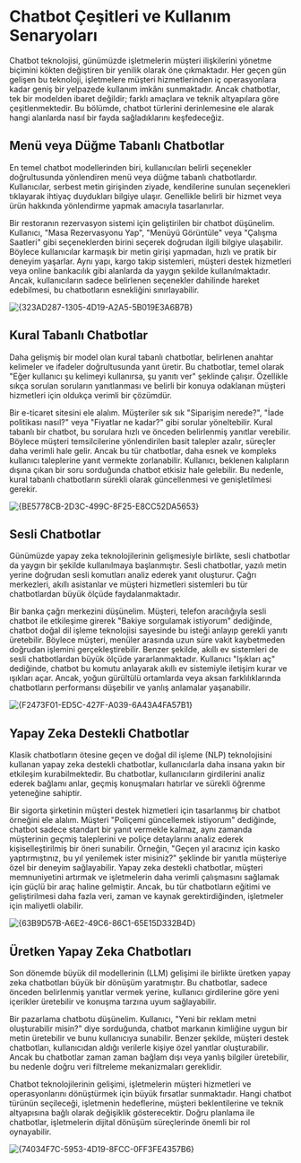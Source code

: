 # Chatbot Çeşitleri ve Kullanım Senaryoları

Chatbot teknolojisi, günümüzde işletmelerin müşteri ilişkilerini yönetme biçimini kökten değiştiren bir yenilik olarak öne çıkmaktadır. Her geçen gün gelişen bu teknoloji, işletmelere müşteri hizmetlerinden iç operasyonlara kadar geniş bir yelpazede kullanım imkânı sunmaktadır. Ancak chatbotlar, tek bir modelden ibaret değildir; farklı amaçlara ve teknik altyapılara göre çeşitlenmektedir. Bu bölümde, chatbot türlerini derinlemesine ele alarak hangi alanlarda nasıl bir fayda sağladıklarını keşfedeceğiz.

## Menü veya Düğme Tabanlı Chatbotlar

En temel chatbot modellerinden biri, kullanıcıları belirli seçenekler doğrultusunda yönlendiren menü veya düğme tabanlı chatbotlardır. Kullanıcılar, serbest metin girişinden ziyade, kendilerine sunulan seçenekleri tıklayarak ihtiyaç duydukları bilgiye ulaşır. Genellikle belirli bir hizmet veya ürün hakkında yönlendirme yapmak amacıyla tasarlanırlar. 

Bir restoranın rezervasyon sistemi için geliştirilen bir chatbot düşünelim. Kullanıcı, "Masa Rezervasyonu Yap", "Menüyü Görüntüle" veya "Çalışma Saatleri" gibi seçeneklerden birini seçerek doğrudan ilgili bilgiye ulaşabilir. Böylece kullanıcılar karmaşık bir metin girişi yapmadan, hızlı ve pratik bir deneyim yaşarlar. Aynı yapı, kargo takip sistemleri, müşteri destek hizmetleri veya online bankacılık gibi alanlarda da yaygın şekilde kullanılmaktadır. Ancak, kullanıcıların sadece belirlenen seçenekler dahilinde hareket edebilmesi, bu chatbotların esnekliğini sınırlayabilir.

![{323AD287-1305-4D19-A2A5-5B019E3A6B7B}](https://github.com/user-attachments/assets/6a717df0-2941-43aa-8fbb-77d81d06ba41)

## Kural Tabanlı Chatbotlar

Daha gelişmiş bir model olan kural tabanlı chatbotlar, belirlenen anahtar kelimeler ve ifadeler doğrultusunda yanıt üretir. Bu chatbotlar, temel olarak "Eğer kullanıcı şu kelimeyi kullanırsa, şu yanıtı ver" şeklinde çalışır. Özellikle sıkça sorulan soruların yanıtlanması ve belirli bir konuya odaklanan müşteri hizmetleri için oldukça verimli bir çözümdür.

Bir e-ticaret sitesini ele alalım. Müşteriler sık sık "Siparişim nerede?", "İade politikası nasıl?" veya "Fiyatlar ne kadar?" gibi sorular yöneltebilir. Kural tabanlı bir chatbot, bu sorulara hızlı ve önceden belirlenmiş yanıtlar verebilir. Böylece müşteri temsilcilerine yönlendirilen basit talepler azalır, süreçler daha verimli hale gelir. Ancak bu tür chatbotlar, daha esnek ve kompleks kullanıcı taleplerine yanıt vermekte zorlanabilir. Kullanıcı, beklenen kalıpların dışına çıkan bir soru sorduğunda chatbot etkisiz hale gelebilir. Bu nedenle, kural tabanlı chatbotların sürekli olarak güncellenmesi ve genişletilmesi gerekir.

![{BE5778CB-2D3C-499C-8F25-E8CC52DA5653}](https://github.com/user-attachments/assets/a5782f61-5ae7-4a10-a2bb-f0bb20e6d861)


## Sesli Chatbotlar

Günümüzde yapay zeka teknolojilerinin gelişmesiyle birlikte, sesli chatbotlar da yaygın bir şekilde kullanılmaya başlanmıştır. Sesli chatbotlar, yazılı metin yerine doğrudan sesli komutları analiz ederek yanıt oluşturur. Çağrı merkezleri, akıllı asistanlar ve müşteri hizmetleri sistemleri bu tür chatbotlardan büyük ölçüde faydalanmaktadır.

Bir banka çağrı merkezini düşünelim. Müşteri, telefon aracılığıyla sesli chatbot ile etkileşime girerek "Bakiye sorgulamak istiyorum" dediğinde, chatbot doğal dil işleme teknolojisi sayesinde bu isteği anlayıp gerekli yanıtı üretebilir. Böylece müşteri, menüler arasında uzun süre vakit kaybetmeden doğrudan işlemini gerçekleştirebilir. Benzer şekilde, akıllı ev sistemleri de sesli chatbotlardan büyük ölçüde yararlanmaktadır. Kullanıcı "Işıkları aç" dediğinde, chatbot bu komutu anlayarak akıllı ev sistemiyle iletişim kurar ve ışıkları açar. Ancak, yoğun gürültülü ortamlarda veya aksan farklılıklarında chatbotların performansı düşebilir ve yanlış anlamalar yaşanabilir.

![{F2473F01-ED5C-427F-A039-6A43A4FA57B1}](https://github.com/user-attachments/assets/a17aec2a-6733-41f3-85e7-930df33b1e37)


## Yapay Zeka Destekli Chatbotlar

Klasik chatbotların ötesine geçen ve doğal dil işleme (NLP) teknolojisini kullanan yapay zeka destekli chatbotlar, kullanıcılarla daha insana yakın bir etkileşim kurabilmektedir. Bu chatbotlar, kullanıcıların girdilerini analiz ederek bağlamı anlar, geçmiş konuşmaları hatırlar ve sürekli öğrenme yeteneğine sahiptir. 

Bir sigorta şirketinin müşteri destek hizmetleri için tasarlanmış bir chatbot örneğini ele alalım. Müşteri "Poliçemi güncellemek istiyorum" dediğinde, chatbot sadece standart bir yanıt vermekle kalmaz, aynı zamanda müşterinin geçmiş taleplerini ve poliçe detaylarını analiz ederek kişiselleştirilmiş bir öneri sunabilir. Örneğin, "Geçen yıl aracınız için kasko yaptırmıştınız, bu yıl yenilemek ister misiniz?" şeklinde bir yanıtla müşteriye özel bir deneyim sağlayabilir. Yapay zeka destekli chatbotlar, müşteri memnuniyetini artırmak ve işletmelerin daha verimli çalışmasını sağlamak için güçlü bir araç haline gelmiştir. Ancak, bu tür chatbotların eğitimi ve geliştirilmesi daha fazla veri, zaman ve kaynak gerektirdiğinden, işletmeler için maliyetli olabilir.

![{63B9D57B-A6E2-49C6-86C1-65E15D332B4D}](https://github.com/user-attachments/assets/cb98cc39-dd95-4945-9c4c-3b55b76a8678)


## Üretken Yapay Zeka Chatbotları

Son dönemde büyük dil modellerinin (LLM) gelişimi ile birlikte üretken yapay zeka chatbotları büyük bir dönüşüm yaratmıştır. Bu chatbotlar, sadece önceden belirlenmiş yanıtlar vermek yerine, kullanıcı girdilerine göre yeni içerikler üretebilir ve konuşma tarzına uyum sağlayabilir.

Bir pazarlama chatbotu düşünelim. Kullanıcı, "Yeni bir reklam metni oluşturabilir misin?" diye sorduğunda, chatbot markanın kimliğine uygun bir metin üretebilir ve bunu kullanıcıya sunabilir. Benzer şekilde, müşteri destek chatbotları, kullanıcıdan aldığı verilerle kişiye özel yanıtlar oluşturabilir. Ancak bu chatbotlar zaman zaman bağlam dışı veya yanlış bilgiler üretebilir, bu nedenle doğru veri filtreleme mekanizmaları gereklidir. 

Chatbot teknolojilerinin gelişimi, işletmelerin müşteri hizmetleri ve operasyonlarını dönüştürmek için büyük fırsatlar sunmaktadır. Hangi chatbot türünün seçileceği, işletmenin hedeflerine, müşteri beklentilerine ve teknik altyapısına bağlı olarak değişiklik gösterecektir. Doğru planlama ile chatbotlar, işletmelerin dijital dönüşüm süreçlerinde önemli bir rol oynayabilir.






![{74034F7C-5953-4D19-8FCC-0FF3FE4357B6}](https://github.com/user-attachments/assets/59dc8669-8515-454f-afcd-f223c5ad13ba)


